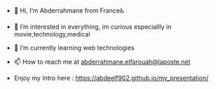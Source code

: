 - 👋 Hi, I’m Abderrahmane from France♿

- 👀 I’m interested in everything, im curious especiallly in movie,technology,medical

- 🌱 I’m currently learning web technologies

- 📫 How to reach me at abderrahmane.elfarouah@laposte.net
  
- Enjoy my Intro  here : https://abdeelf902.github.io/my_presentation/
  
<!---
Abdeelf902/Abdeelf902 is a ✨ special ✨ repository because its `README.md` (this file) appears on your GitHub profile.
You can click the Preview link to take a look at your changes.
--->
